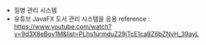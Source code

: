 - 질병 관리 시스템
- 유튜브 JavaFX 도서 관리 시스템을 응용
reference : https://www.youtube.com/watch?v=9d3X8eBov1M&list=PLhs1urmduZ29jTcE1ca8Z6bZNvH_39ayL
